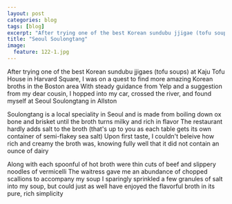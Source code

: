 ---layout: postcategories: blogtags: [blog]excerpt: "After trying one of the best Korean sundubu jjigae (tofu soup) at Kaju Tofu House in Harvard Square, I was on a quest to find more amazing Korean broths in the Boston area.  With steady guidance from Yelp and a suggestion from my dear cousin, I hopped into my car, crossed the river, and found myself at Seoul Soulongtang in Allston."title: "Seoul Soulongtang"image:  feature: 122-1.jpg---After trying one of the best Korean sundubu jjigaes (tofu soups) at Kaju Tofu House in Harvard Square, I was on a quest to find more amazing Korean broths in the Boston area  With steady guidance from Yelp and a suggestion from my dear cousin, I hopped into my car, crossed the river, and found myself at Seoul Soulongtang in AllstonSoulongtang is a local speciality in Seoul and is made from boiling down ox bone and brisket until the broth turns milky and rich in flavor  The restaurant hardly adds salt to the broth (that's up to you as each table gets its own container of semi-flakey sea salt)  Upon first taste, I couldn't beleive how rich and creamy the broth was, knowing fully well that it did not contain an ounce of dairy  Along with each spoonful of hot broth were thin cuts of beef and slippery noodles of vermicelli  The waitress gave me an abundance of chopped scallions to accompany my soup  I sparingly sprinkled a few granules of salt into my soup, but could just as well have enjoyed the flavorful broth in its pure, rich simplicity
